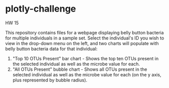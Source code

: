# plotly-challenge
HW 15

This repository contains files for a webpage displaying belly button bacteria for multiple individuals in a sample set. Select the individual's ID you wish to view in the drop-down menu on the left, and two charts will populate with belly button bacteria data for that individual:

1. "Top 10 OTUs Present" bar chart - Shows the top ten OTUs present in the selected individual as well as the microbe value for each.
2. "All OTUs Present" bubble chart - Shows all OTUs present in the selected individual as well as the microbe value for each (on the y axis, plus represented by bubble radius).
